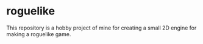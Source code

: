# roguelike

This repository is a hobby project of mine for creating a small 2D engine for making a roguelike game.
